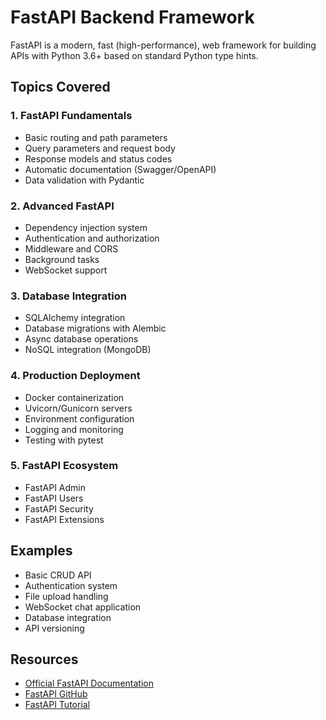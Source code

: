 # FastAPI Backend Framework

FastAPI is a modern, fast (high-performance), web framework for building APIs with Python 3.6+ based on standard Python type hints.

## Topics Covered

### 1. FastAPI Fundamentals
- Basic routing and path parameters
- Query parameters and request body
- Response models and status codes
- Automatic documentation (Swagger/OpenAPI)
- Data validation with Pydantic

### 2. Advanced FastAPI
- Dependency injection system
- Authentication and authorization
- Middleware and CORS
- Background tasks
- WebSocket support

### 3. Database Integration
- SQLAlchemy integration
- Database migrations with Alembic
- Async database operations
- NoSQL integration (MongoDB)

### 4. Production Deployment
- Docker containerization
- Uvicorn/Gunicorn servers
- Environment configuration
- Logging and monitoring
- Testing with pytest

### 5. FastAPI Ecosystem
- FastAPI Admin
- FastAPI Users
- FastAPI Security
- FastAPI Extensions

## Examples
- Basic CRUD API
- Authentication system
- File upload handling
- WebSocket chat application
- Database integration
- API versioning

## Resources
- [Official FastAPI Documentation](https://fastapi.tiangolo.com/)
- [FastAPI GitHub](https://github.com/tiangolo/fastapi)
- [FastAPI Tutorial](https://fastapi.tiangolo.com/tutorial/)